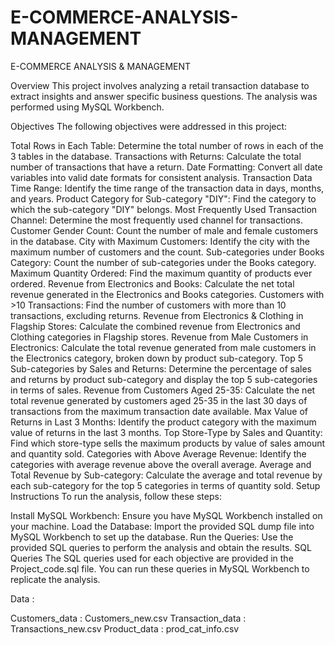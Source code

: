 # E-COMMERCE-ANALYSIS-MANAGEMENT
E-COMMERCE ANALYSIS &amp; MANAGEMENT

Overview
This project involves analyzing a retail transaction database to extract insights and answer specific business questions. The analysis was performed using MySQL Workbench.

Objectives
The following objectives were addressed in this project:

Total Rows in Each Table: Determine the total number of rows in each of the 3 tables in the database.
Transactions with Returns: Calculate the total number of transactions that have a return.
Date Formatting: Convert all date variables into valid date formats for consistent analysis.
Transaction Data Time Range: Identify the time range of the transaction data in days, months, and years.
Product Category for Sub-category "DIY": Find the category to which the sub-category "DIY" belongs.
Most Frequently Used Transaction Channel: Determine the most frequently used channel for transactions.
Customer Gender Count: Count the number of male and female customers in the database.
City with Maximum Customers: Identify the city with the maximum number of customers and the count.
Sub-categories under Books Category: Count the number of sub-categories under the Books category.
Maximum Quantity Ordered: Find the maximum quantity of products ever ordered.
Revenue from Electronics and Books: Calculate the net total revenue generated in the Electronics and Books categories.
Customers with >10 Transactions: Find the number of customers with more than 10 transactions, excluding returns.
Revenue from Electronics & Clothing in Flagship Stores: Calculate the combined revenue from Electronics and Clothing categories in Flagship stores.
Revenue from Male Customers in Electronics: Calculate the total revenue generated from male customers in the Electronics category, broken down by product sub-category.
Top 5 Sub-categories by Sales and Returns: Determine the percentage of sales and returns by product sub-category and display the top 5 sub-categories in terms of sales.
Revenue from Customers Aged 25-35: Calculate the net total revenue generated by customers aged 25-35 in the last 30 days of transactions from the maximum transaction date available.
Max Value of Returns in Last 3 Months: Identify the product category with the maximum value of returns in the last 3 months.
Top Store-Type by Sales and Quantity: Find which store-type sells the maximum products by value of sales amount and quantity sold.
Categories with Above Average Revenue: Identify the categories with average revenue above the overall average.
Average and Total Revenue by Sub-category: Calculate the average and total revenue by each sub-category for the top 5 categories in terms of quantity sold.
Setup Instructions
To run the analysis, follow these steps:

Install MySQL Workbench: Ensure you have MySQL Workbench installed on your machine.
Load the Database: Import the provided SQL dump file into MySQL Workbench to set up the database.
Run the Queries: Use the provided SQL queries to perform the analysis and obtain the results.
SQL Queries
The SQL queries used for each objective are provided in the Project_code.sql file. You can run these queries in MySQL Workbench to replicate the analysis.

Data :

Customers_data : Customers_new.csv
Transaction_data : Transactions_new.csv
Product_data : prod_cat_info.csv
